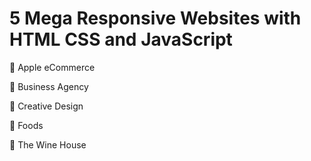 # 5 Mega Responsive Websites with HTML CSS and JavaScript

:ticket:  Apple eCommerce

:ticket:  Business Agency

:ticket:  Creative Design

:ticket:  Foods

:ticket:  The Wine House
